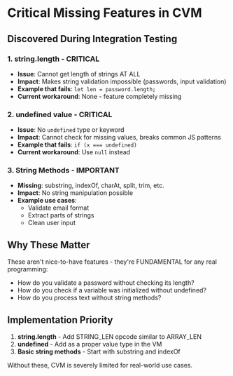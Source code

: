 # Critical Missing Features in CVM

## Discovered During Integration Testing

### 1. string.length - CRITICAL
- **Issue**: Cannot get length of strings AT ALL
- **Impact**: Makes string validation impossible (passwords, input validation)
- **Example that fails**: `let len = password.length;`
- **Current workaround**: None - feature completely missing

### 2. undefined value - CRITICAL  
- **Issue**: No `undefined` type or keyword
- **Impact**: Cannot check for missing values, breaks common JS patterns
- **Example that fails**: `if (x === undefined)`
- **Current workaround**: Use `null` instead

### 3. String Methods - IMPORTANT
- **Missing**: substring, indexOf, charAt, split, trim, etc.
- **Impact**: No string manipulation possible
- **Example use cases**: 
  - Validate email format
  - Extract parts of strings
  - Clean user input

## Why These Matter

These aren't nice-to-have features - they're FUNDAMENTAL for any real programming:
- How do you validate a password without checking its length?
- How do you check if a variable was initialized without undefined?
- How do you process text without string methods?

## Implementation Priority

1. **string.length** - Add STRING_LEN opcode similar to ARRAY_LEN
2. **undefined** - Add as a proper value type in the VM
3. **Basic string methods** - Start with substring and indexOf

Without these, CVM is severely limited for real-world use cases.